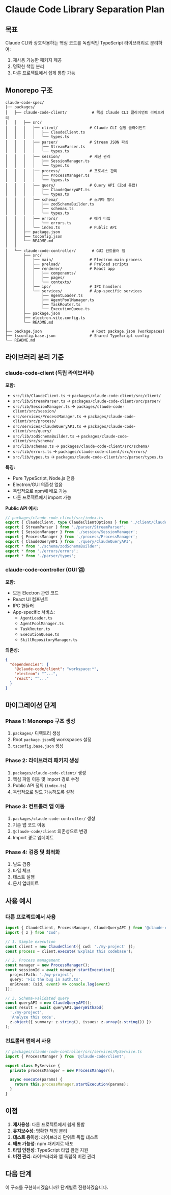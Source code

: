 # Claude Code Library Separation Plan

## 목표

Claude CLI와 상호작용하는 핵심 코드를 독립적인 TypeScript 라이브러리로 분리하여:
1. 재사용 가능한 패키지 제공
2. 명확한 책임 분리
3. 다른 프로젝트에서 쉽게 통합 가능

## Monorepo 구조

```
claude-code-spec/
├── packages/
│   ├── claude-code-client/           # 핵심 Claude CLI 클라이언트 라이브러리
│   │   ├── src/
│   │   │   ├── client/              # Claude CLI 실행 클라이언트
│   │   │   │   ├── ClaudeClient.ts
│   │   │   │   └── types.ts
│   │   │   ├── parser/              # Stream JSON 파싱
│   │   │   │   ├── StreamParser.ts
│   │   │   │   └── types.ts
│   │   │   ├── session/             # 세션 관리
│   │   │   │   ├── SessionManager.ts
│   │   │   │   └── types.ts
│   │   │   ├── process/             # 프로세스 관리
│   │   │   │   ├── ProcessManager.ts
│   │   │   │   └── types.ts
│   │   │   ├── query/               # Query API (Zod 통합)
│   │   │   │   ├── ClaudeQueryAPI.ts
│   │   │   │   └── types.ts
│   │   │   ├── schema/              # 스키마 빌더
│   │   │   │   ├── zodSchemaBuilder.ts
│   │   │   │   ├── schemas.ts
│   │   │   │   └── types.ts
│   │   │   ├── errors/              # 에러 타입
│   │   │   │   └── errors.ts
│   │   │   └── index.ts             # Public API
│   │   ├── package.json
│   │   ├── tsconfig.json
│   │   └── README.md
│   │
│   └── claude-code-controller/       # GUI 컨트롤러 앱
│       ├── src/
│       │   ├── main/                # Electron main process
│       │   ├── preload/             # Preload scripts
│       │   ├── renderer/            # React app
│       │   │   ├── components/
│       │   │   ├── pages/
│       │   │   └── contexts/
│       │   ├── ipc/                 # IPC handlers
│       │   └── services/            # App-specific services
│       │       ├── AgentLoader.ts
│       │       ├── AgentPoolManager.ts
│       │       ├── TaskRouter.ts
│       │       └── ExecutionQueue.ts
│       ├── package.json
│       ├── electron.vite.config.ts
│       └── README.md
│
├── package.json                      # Root package.json (workspaces)
├── tsconfig.base.json               # Shared TypeScript config
└── README.md

```

## 라이브러리 분리 기준

### claude-code-client (독립 라이브러리)

**포함:**
- `src/lib/ClaudeClient.ts` → `packages/claude-code-client/src/client/`
- `src/lib/StreamParser.ts` → `packages/claude-code-client/src/parser/`
- `src/lib/SessionManager.ts` → `packages/claude-code-client/src/session/`
- `src/services/ProcessManager.ts` → `packages/claude-code-client/src/process/`
- `src/services/ClaudeQueryAPI.ts` → `packages/claude-code-client/src/query/`
- `src/lib/zodSchemaBuilder.ts` → `packages/claude-code-client/src/schema/`
- `src/lib/schemas.ts` → `packages/claude-code-client/src/schema/`
- `src/lib/errors.ts` → `packages/claude-code-client/src/errors/`
- `src/lib/types.ts` → `packages/claude-code-client/src/parser/types.ts`

**특징:**
- Pure TypeScript, Node.js 전용
- Electron/GUI 의존성 없음
- 독립적으로 npm에 배포 가능
- 다른 프로젝트에서 import 가능

**Public API 예시:**
```typescript
// packages/claude-code-client/src/index.ts
export { ClaudeClient, type ClaudeClientOptions } from './client/ClaudeClient';
export { StreamParser } from './parser/StreamParser';
export { SessionManager } from './session/SessionManager';
export { ProcessManager } from './process/ProcessManager';
export { ClaudeQueryAPI } from './query/ClaudeQueryAPI';
export * from './schema/zodSchemaBuilder';
export * from './errors/errors';
export * from './parser/types';
```

### claude-code-controller (GUI 앱)

**포함:**
- 모든 Electron 관련 코드
- React UI 컴포넌트
- IPC 핸들러
- App-specific 서비스:
  - `AgentLoader.ts`
  - `AgentPoolManager.ts`
  - `TaskRouter.ts`
  - `ExecutionQueue.ts`
  - `SkillRepositoryManager.ts`

**의존성:**
```json
{
  "dependencies": {
    "@claude-code/client": "workspace:*",
    "electron": "^...",
    "react": "^..."
  }
}
```

## 마이그레이션 단계

### Phase 1: Monorepo 구조 생성
1. `packages/` 디렉토리 생성
2. Root `package.json`에 workspaces 설정
3. `tsconfig.base.json` 생성

### Phase 2: 라이브러리 패키지 생성
1. `packages/claude-code-client/` 생성
2. 핵심 파일 이동 및 import 경로 수정
3. Public API 정의 (`index.ts`)
4. 독립적으로 빌드 가능하도록 설정

### Phase 3: 컨트롤러 앱 이동
1. `packages/claude-code-controller/` 생성
2. 기존 앱 코드 이동
3. `@claude-code/client` 의존성으로 변경
4. Import 경로 업데이트

### Phase 4: 검증 및 최적화
1. 빌드 검증
2. 타입 체크
3. 테스트 실행
4. 문서 업데이트

## 사용 예시

### 다른 프로젝트에서 사용

```typescript
import { ClaudeClient, ProcessManager, ClaudeQueryAPI } from '@claude-code/client';
import { z } from 'zod';

// 1. Simple execution
const client = new ClaudeClient({ cwd: './my-project' });
const process = client.execute('Explain this codebase');

// 2. Process management
const manager = new ProcessManager();
const sessionId = await manager.startExecution({
  projectPath: './my-project',
  query: 'Fix the bug in auth.ts',
  onStream: (sid, event) => console.log(event)
});

// 3. Schema-validated query
const queryAPI = new ClaudeQueryAPI();
const result = await queryAPI.queryWithZod(
  './my-project',
  'Analyze this code',
  z.object({ summary: z.string(), issues: z.array(z.string()) })
);
```

### 컨트롤러 앱에서 사용

```typescript
// packages/claude-code-controller/src/services/MyService.ts
import { ProcessManager } from '@claude-code/client';

export class MyService {
  private processManager = new ProcessManager();

  async execute(params) {
    return this.processManager.startExecution(params);
  }
}
```

## 이점

1. **재사용성**: 다른 프로젝트에서 쉽게 통합
2. **유지보수성**: 명확한 책임 분리
3. **테스트 용이성**: 라이브러리 단위로 독립 테스트
4. **배포 가능성**: npm 패키지로 배포
5. **타입 안전성**: TypeScript 타입 완전 지원
6. **버전 관리**: 라이브러리와 앱 독립적 버전 관리

## 다음 단계

이 구조를 구현하시겠습니까? 단계별로 진행하겠습니다.
